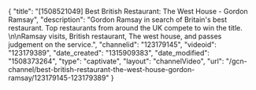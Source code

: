 {
    "title": "[1508521049] Best British Restaurant: The West House - Gordon Ramsay",
    "description": "Gordon Ramsay in search of Britain's best restaurant. Top restaurants from around the UK compete to win the title. \n\nRamsay visits, British restaurant, The west house, and passes judgement on the service.",
    "channelid": "123179145",
    "videoid": "123179389",
    "date_created": "1315909383",
    "date_modified": "1508373264",
    "type": "captivate",
    "layout": "channelVideo",
    "url": "\/gcn-channel\/best-british-restaurant-the-west-house-gordon-ramsay\/123179145-123179389"
}